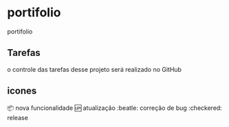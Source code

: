 # portifolio

portifolio

## Tarefas

o controle das tarefas desse projeto será realizado no GitHub

## icones

:package: nova funcionalidade
:up: atualização
:beatle: correção de bug
:checkered: release